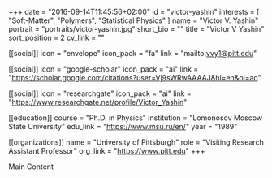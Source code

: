 +++
date = "2016-09-14T11:45:56+02:00"
id = "victor-yashin"
interests = [ "Soft-Matter", "Polymers", "Statistical Physics" ]
name = "Victor V. Yashin"
portrait = "portraits/victor-yashin.jpg"
short_bio = ""
title = "Victor V Yashin"
sort_position = 2
cv_link = ""

[[social]]
    icon = "envelope"
    icon_pack = "fa"
    link = "mailto:vvy1@pitt.edu"

[[social]]
    icon = "google-scholar"
    icon_pack = "ai"
    link = "https://scholar.google.com/citations?user=Vj9sWRwAAAAJ&hl=en&oi=ao"

[[social]]
    icon = "researchgate"
    icon_pack = "ai"
    link = "https://www.researchgate.net/profile/Victor_Yashin"

[[education]]
    course = "Ph.D. in Physics"
    institution = "Lomonosov Moscow State University"
    edu_link = "https://www.msu.ru/en/"
    year = "1989"

[[organizations]]
    name = "University of Pittsburgh"
    role = "Visiting Research Assistant Professor"
    org_link = "https://www.pitt.edu"
+++

Main Content
